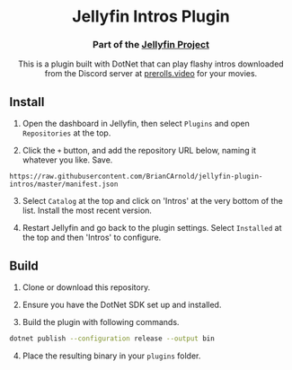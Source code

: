 <h1 align="center">Jellyfin Intros Plugin</h1>
<h3 align="center">Part of the <a href="https://jellyfin.org">Jellyfin Project</a></h3>

<p align="center">
This is a plugin built with DotNet that can play flashy intros downloaded from the Discord server at <a href="https://prerolls.video">prerolls.video</a> for your movies.
</p>

## Install

1. Open the dashboard in Jellyfin, then select `Plugins` and open `Repositories` at the top.

2. Click the `+` button, and add the repository URL below, naming it whatever you like. Save.

```
https://raw.githubusercontent.com/BrianCArnold/jellyfin-plugin-intros/master/manifest.json
```

3. Select `Catalog` at the top and click on 'Intros' at the very bottom of the list. Install the most recent version.

4. Restart Jellyfin and go back to the plugin settings. Select `Installed` at the top and then 'Intros' to configure.

## Build

1. Clone or download this repository.

2. Ensure you have the DotNet SDK set up and installed.

3. Build the plugin with following commands.

```sh
dotnet publish --configuration release --output bin
```

4. Place the resulting binary in your `plugins` folder.
